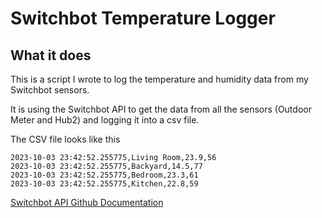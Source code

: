 # Switchbot Temperature Logger

## What it does

This is a script I wrote to log the temperature and humidity data from my Switchbot sensors.

It is using the Switchbot API to get the data from all the sensors (Outdoor Meter and Hub2) and logging it into a csv file.

The CSV file looks like this 
```csv
2023-10-03 23:42:52.255775,Living Room,23.9,56
2023-10-03 23:42:52.255775,Backyard,14.5,77
2023-10-03 23:42:52.255775,Bedroom,23.3,61
2023-10-03 23:42:52.255775,Kitchen,22.8,59
```

[Switchbot API Github Documentation](https://github.com/OpenWonderLabs/SwitchBotAPI)